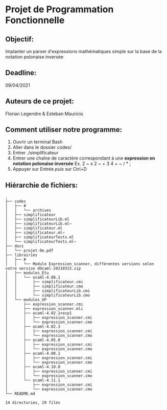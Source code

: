 # Projet de Programmation Fonctionnelle

## Objectif: 
Implanter un parser d'expressions mathématiques simple sur la base de la notation polonaise inversée


## Deadline: 
09/04/2021


## Auteurs de ce projet:
Florian Legendre & Esteban Mauricio


## Comment utiliser notre programme:
1) Ouvrir un terminal Bash
2) Aller dans le dossier codes/
3) Entrer ./simplificateur
4) Entrer une chaîne de caractère correspondant à une **expression en notation polonaise inversée**
   Ex. 2 ~ x 2 ~ + 3 4 + ~ / * ;
5) Appuyer sur Entrée _puis_ sur Ctrl+D


## Hiérarchie de fichiers:
```
.
├── codes
│   ├── #
│   │   └── archives
│   ├── simplificateur
│   ├── simplificateurLib.ml
│   ├── simplificateurLib.ml~
│   ├── simplificateur.ml
│   ├── simplificateur.ml~
│   ├── simplificateurTests.ml
│   └── simplificateurTests.ml~
├── docs
│   └── projet-0e.pdf
├── librairies
│   ├── #
│   │   └── Module Expression_scanner, différentes versions selon votre version dOcaml-20210315.zip
│   ├── modules_Etu
│   │   └── ocaml-4.08.1
│   │       ├── simplificateur.cmi
│   │       ├── simplificateur.cmo
│   │       ├── simplificateurLib.cmi
│   │       └── simplificateurLib.cmo
│   └── modules_UP
│       ├── expression_scanner.cmi
│       ├── expression_scanner.mli
│       ├── ocaml-4.02.1+ocp1
│       │   ├── expression_scanner.cmi
│       │   └── expression_scanner.cmo
│       ├── ocaml-4.02.3
│       │   ├── expression_scanner.cmi
│       │   └── expression_scanner.cmo
│       ├── ocaml-4.05.0
│       │   ├── expression_scanner.cmi
│       │   └── expression_scanner.cmo
│       ├── ocaml-4.08.1
│       │   ├── expression_scanner.cmi
│       │   └── expression_scanner.cmo
│       ├── ocaml-4.10.0
│       │   ├── expression_scanner.cmi
│       │   └── expression_scanner.cmo
│       └── ocaml-4.11.1
│           ├── expression_scanner.cmi
│           └── expression_scanner.cmo
└── README.md

14 directories, 29 files
```
